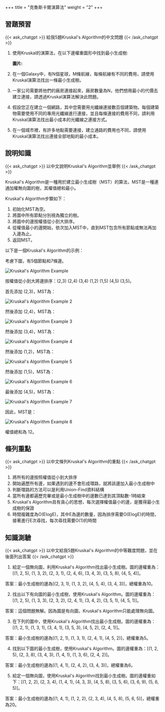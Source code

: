+++
title = "克魯斯卡爾演算法"
weight = "2"
+++
## 習題預習
{{< ask_chatgpt >}}
給我5題Kruskal's Algorithm的中文問題
{{< /ask_chatgpt >}}



1. 使用Kruskal的演算法，在以下邊權重圖形中找到最小生成樹:
      
      **圖片:**

2. 在一個Galaxy中，有N個星球，M條航線，每條航線有不同的費用，請使用Kruskal演算法找出一條最小生成樹。

3. 一家公司需要將他們的廠房連接起來，廠房數量為N，他們想用最小的代價去建立連接，請透過Kruskal演算法解決此問題。

4. 假設您正在建立一個網路，其中您需要用光纖線連接數百個建築物。每個建築物需要使用不同的專用光纖線進行連接，並且每條連接的費用不同，請利用Kruskal演算法找出最小成本的光纖線之連接方式。

5. 在一個城市裡，有許多地點需要連接，建立通路的費用也不同，請使用Kruskal演算法找出連接全部地點的最小成本。   

## 說明知識
{{< ask_chatgpt >}}
以中文說明Kruskal's Algorithm並舉例
{{< /ask_chatgpt >}}



Kruskal's Algorithm是一種用於建立最小生成樹（MST）的算法，MST是一種連通加權無向圖的樹，其權值總和最小。

Kruskal's Algorithm步驟如下：

1. 初始化MST為空。
2. 將圖中所有節點分別視為獨立的樹。
3. 將圖中的邊按權值從小到大排序。
4. 從權值最小的邊開始，依次加入MST中，直到MST包含所有節點或無法再加入邊為止。
5. 返回MST。

以下是一個Kruskal's Algorithm的示例：

考慮下圖，有5個節點和7條邊。

![Kruskal's Algorithm Example](https://i.imgur.com/4Lf6ZCd.png)

按權值從小到大將邊排序：(2,3) (2,4) (3,4) (1,2) (1,5) (4,5) (3,5)。

首先添加 (2,3)，MST為：

![Kruskal's Algorithm Example 2](https://i.imgur.com/2Xg20s1.png)

然後添加 (2,4)，MST為：

![Kruskal's Algorithm Example 3](https://i.imgur.com/YKmGv8t.png)

然後添加 (3,4)，MST為：

![Kruskal's Algorithm Example 4](https://i.imgur.com/ZbWjKFF.png)

然後添加 (1,2)，MST為：

![Kruskal's Algorithm Example 5](https://i.imgur.com/zBlEwS1.png)

然後添加 (1,5)，MST為：

![Kruskal's Algorithm Example 6](https://i.imgur.com/UyNZ059.png)

最後添加 (4,5)，MST為：

![Kruskal's Algorithm Example 7](https://i.imgur.com/eR5G177.png)

因此，MST是：

![Kruskal's Algorithm Example 8](https://i.imgur.com/JQuSkKj.png)

權值總和為 12。   

## 條列重點
{{< ask_chatgpt >}}
以中文條列Kruskal's Algorithm的重點
{{< /ask_chatgpt >}}



1. 將所有的邊按照權值從小到大排序
2. 開始遍歷所有邊，如果遇到的邊不會形成環路，就將該邊加入最小生成樹中
3. 判斷環路的方法可以是利用Union-Find資料結構
4. 當所有邊都遍歷完畢或是最小生成樹中的邊數已達到其頂點數-1時結束
5. Kruskal's Algorithm具有貪心的思想，每次選擇權值最小的邊，是獲得最小生成樹的保證
6. 時間複雜度為O(ElogE)，其中E為邊的數量，因為排序需要O(ElogE)的時間，接著進行E次尋找，每次尋找需要O(1)的時間   

## 知識測驗
{{< ask_chatgpt >}}
以中文給我5題Kruskal's Algorithm的中等難度問題，並在後面列出答案
{{< /ask_chatgpt >}}



1. 給定一個無向圖，利用Kruskal's Algorithm找出最小生成樹。圖的邊權重為：[(1, 2, 5), (1, 3, 2), (2, 3, 1), (2, 4, 6), (3, 4, 3), (3, 5, 8), (4, 5, 4)]。

答案：最小生成樹的邊為[(2, 3, 1), (1, 3, 2), (4, 5, 4), (3, 4, 3)]，總權重為10。

2. 找出以下有向圖的最小生成樹，使用Kruskal's Algorithm。圖的邊權重為：[(1, 2, 5), (1, 3, 3), (2, 3, 2), (2, 4, 1), (3, 4, 2), (3, 5, 1), (4, 5, 1)]。

答案：這個問題無解。因為圖是有向圖，Kruskal's Algorithm只能處理無向圖。

3. 在下列的圖中，使用Kruskal's Algorithm找出最小生成樹。圖的邊權重為：[(1, 2, 1), (1, 3, 1), (3, 4, 1), (3, 5, 3), (4, 5, 2), (2, 4, 1)]。

答案：最小生成樹的邊為[(1, 2, 1), (1, 3, 1), (2, 4, 1), (4, 5, 2)]，總權重為5。

4. 找到以下圖的最小生成樹，使用Kruskal's Algorithm。圖的邊權重為：[(1, 2, 5), (2, 3, 8), (3, 4, 3), (1, 4, 1), (1, 3, 6), (2, 4, 2)]。

答案：最小生成樹的邊為[(1, 4, 1), (2, 4, 2), (3, 4, 3)]，總權重為6。

5. 給定一個無向圖，使用Kruskal's Algorithm找到最小生成樹。圖的邊權重如下：[(1, 2, 2), (2, 3, 4), (1, 4, 1), (4, 3, 3), (4, 5, 8), (3, 5, 6), (3, 6, 9), (5, 6, 5)]。

答案：最小生成樹的邊為[(1, 4, 1), (1, 2, 2), (2, 3, 4), (4, 5, 8), (5, 6, 5)]，總權重為20。   

